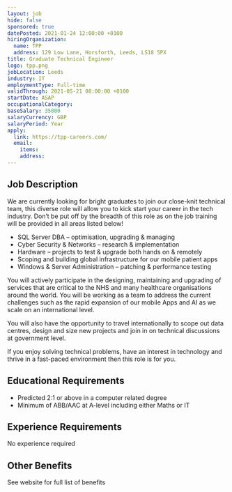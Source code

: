 ```yaml
---
layout: job
hide: false
sponsored: true
datePosted: 2021-01-24 12:00:00 +0100
hiringOrganization:
  name: TPP
  address: 129 Low Lane, Horsforth, Leeds, LS18 5PX
title: Graduate Technical Engineer
logo: tpp.png
jobLocation: Leeds
industry: IT
employmentType: Full-time
validThrough: 2021-05-21 08:00:00 +0100
startDate: ASAP
occupationalCategory:
baseSalary: 35000
salaryCurrency: GBP
salaryPeriod: Year
apply:
  link: https://tpp-careers.com/
  email:
    items:
    address:
---
```


## Job Description
We are currently looking for bright graduates to join our close-knit technical team, this diverse role will allow you to kick start your career in the tech industry.  Don’t be put off by the breadth of this role as on the job training will be provided in all areas listed below!

- SQL Server DBA – optimisation, upgrading & managing
- Cyber Security & Networks – research & implementation
- Hardware – projects to test & upgrade both hands on & remotely
- Scoping and building global infrastructure for our mobile patient apps
- Windows & Server Administration – patching & performance testing

You will actively participate in the designing, maintaining and upgrading of services that are critical to the NHS and many healthcare organisations around the world. You will be working as a team to address the current challenges such as the rapid expansion of our mobile Apps and AI as we scale on an international level.

You will also have the opportunity to travel internationally to scope out data centres, design and size new projects and join in on technical discussions at government level.

If you enjoy solving technical problems, have an interest in technology and thrive in a fast-paced environment then this role is for you.

## Educational Requirements
- Predicted 2:1 or above in a computer related degree
- Minimum of ABB/AAC at A-level including either Maths or IT

## Experience Requirements
No experience required

## Other Benefits
See website for full list of benefits
